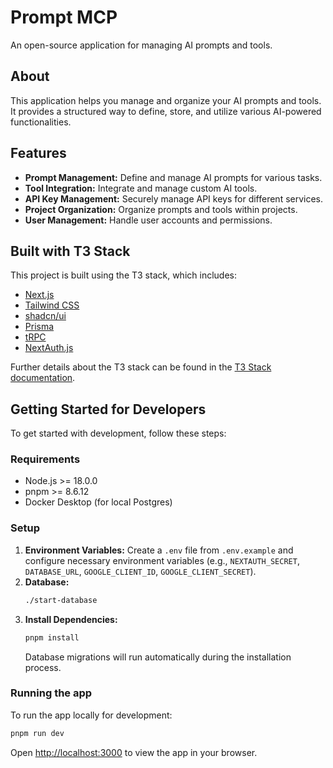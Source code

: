 # Prompt MCP

An open-source application for managing AI prompts and tools.

## About

This application helps you manage and organize your AI prompts and tools. It provides a structured way to define, store, and utilize various AI-powered functionalities.

## Features

- **Prompt Management:** Define and manage AI prompts for various tasks.
- **Tool Integration:** Integrate and manage custom AI tools.
- **API Key Management:** Securely manage API keys for different services.
- **Project Organization:** Organize prompts and tools within projects.
- **User Management:** Handle user accounts and permissions.

## Built with T3 Stack

This project is built using the T3 stack, which includes:

- [Next.js](https://nextjs.org/)
- [Tailwind CSS](https://tailwindcss.com/)
- [shadcn/ui](https://ui.shadcn.com/)
- [Prisma](https://www.prisma.io/)
- [tRPC](https://trpc.io)
- [NextAuth.js](https://next-auth.js.org)

Further details about the T3 stack can be found in the [T3 Stack documentation](https://create.t3.gg/).

## Getting Started for Developers

To get started with development, follow these steps:

### Requirements

- Node.js >= 18.0.0
- pnpm >= 8.6.12
- Docker Desktop (for local Postgres)

### Setup

1.  **Environment Variables:** Create a `.env` file from `.env.example` and configure necessary environment variables (e.g., `NEXTAUTH_SECRET`, `DATABASE_URL`, `GOOGLE_CLIENT_ID`, `GOOGLE_CLIENT_SECRET`).
2.  **Database:**
    ```bash
    ./start-database
    ```
3.  **Install Dependencies:**
    ```bash
    pnpm install
    ```
    Database migrations will run automatically during the installation process.

### Running the app

To run the app locally for development:

```bash
pnpm run dev
```

Open [http://localhost:3000](http://localhost:3000) to view the app in your browser.
